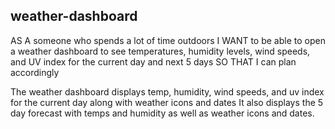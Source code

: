 ## weather-dashboard

AS A someone who spends a lot of time outdoors
I WANT to be able to open a weather dashboard to see temperatures, humidity levels, wind speeds, and UV index for the current day and next 5 days
SO THAT I can plan accordingly

The weather dashboard displays temp, humidity, wind speeds, and uv index for the current day along with weather icons and dates
It also displays the 5 day forecast with temps and humidity as well as weather icons and dates.
